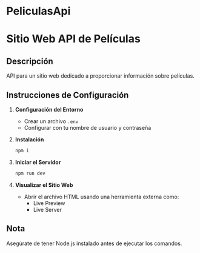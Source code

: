 # PeliculasApi
# Sitio Web API de Películas

## Descripción
API para un sitio web dedicado a proporcionar información sobre películas.

## Instrucciones de Configuración

1. **Configuración del Entorno**
    - Crear un archivo `.env`
    - Configurar con tu nombre de usuario y contraseña

2. **Instalación**
    ```bash
    npm i
    ```

3. **Iniciar el Servidor**
    ```bash
    npm run dev
    ```

4. **Visualizar el Sitio Web**
    - Abrir el archivo HTML usando una herramienta externa como:
      - Live Preview
      - Live Server

## Nota
Asegúrate de tener Node.js instalado antes de ejecutar los comandos.